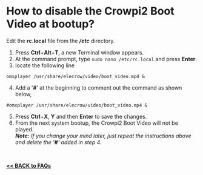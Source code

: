 # How to disable the Crowpi2 Boot Video at bootup?

Edit the **rc.local** file from the ***/etc*** directory.  
1. Press **Ctrl**+**Alt**+**T**, a new Terminal window appears.  
2. At the command prompt, type `sudo nano /etc/rc.local` and press **Enter**.  
3. locate the following line  
```
omxplayer /usr/share/elecrow/video/boot_video.mp4 &
```
4. Add a '**#**' at the beginning to comment out the command as shown below,
```
#omxplayer /usr/share/elecrow/video/boot_video.mp4 &
```
5. Press **Ctrl**+**X**, **Y** and then **Enter** to save the changes.  
6. From the next system bootup, the Crowpi2 Boot Video will not be played.  
***Note:** If you change your mind later, just repeat the instructions above and delete the* *'**#**' added in step 4.*  

<br>

[**<< BACK to FAQs**](./TOC-FAQ.md#frequently-asked-questions)

